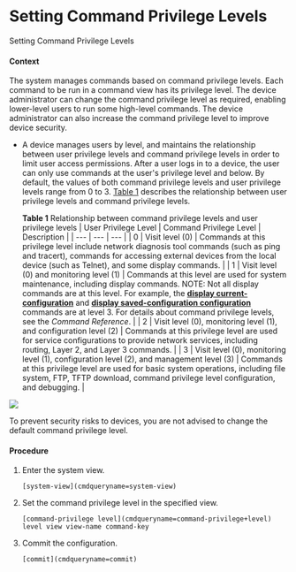 Setting Command Privilege Levels
================================

Setting Command Privilege Levels

#### Context

The system manages commands based on command privilege levels. Each command to be run in a command view has its privilege level. The device administrator can change the command privilege level as required, enabling lower-level users to run some high-level commands. The device administrator can also increase the command privilege level to improve device security.

* A device manages users by level, and maintains the relationship between user privilege levels and command privilege levels in order to limit user access permissions. After a user logs in to a device, the user can only use commands at the user's privilege level and below. By default, the values of both command privilege levels and user privilege levels range from 0 to 3. [Table 1](#EN-US_TASK_0000001513050518__tab_dc_vrp_cfg_00902901) describes the relationship between user privilege levels and command privilege levels.
  
  **Table 1** Relationship between command privilege levels and user privilege levels
  | User Privilege Level | Command Privilege Level | Description |
  | --- | --- | --- |
  | 0 | Visit level (0) | Commands at this privilege level include network diagnosis tool commands (such as ping and tracert), commands for accessing external devices from the local device (such as Telnet), and some display commands. |
  | 1 | Visit level (0) and monitoring level (1) | Commands at this level are used for system maintenance, including display commands. NOTE:  Not all display commands are at this level. For example, the **[**display current-configuration**](cmdqueryname=display+current-configuration)** and **[**display saved-configuration configuration**](cmdqueryname=display+saved-configuration+configuration)** commands are at level 3. For details about command privilege levels, see the *Command Reference*. |
  | 2 | Visit level (0), monitoring level (1), and configuration level (2) | Commands at this privilege level are used for service configurations to provide network services, including routing, Layer 2, and Layer 3 commands. |
  | 3 | Visit level (0), monitoring level (1), configuration level (2), and management level (3) | Commands at this privilege level are used for basic system operations, including file system, FTP, TFTP download, command privilege level configuration, and debugging. |

![](public_sys-resources/notice_3.0-en-us.png) 

To prevent security risks to devices, you are not advised to change the default command privilege level.



#### Procedure

1. Enter the system view.
   
   
   ```
   [system-view](cmdqueryname=system-view)
   ```
2. Set the command privilege level in the specified view.
   
   
   ```
   [command-privilege level](cmdqueryname=command-privilege+level) level view view-name command-key
   ```
3. Commit the configuration.
   
   
   ```
   [commit](cmdqueryname=commit)
   ```